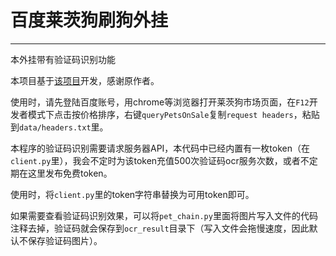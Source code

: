 # 百度莱茨狗刷狗外挂

---

本外挂带有验证码识别功能

本项目基于[该项目](https://github.com/yanwii/pet-chain)开发，感谢原作者。

使用时，请先登陆百度账号，用chrome等浏览器打开莱茨狗市场页面，在`F12`开发者模式下点击按价格排序，右键`queryPetsOnSale`复制`request headers`，粘贴到`data/headers.txt`里。

本程序的验证码识别需要请求服务器API，本代码中已经内置有一枚token（在`client.py`里），我会不定时为该token充值500次验证码ocr服务次数，或者不定期在这里发布免费token。

使用时，将`client.py`里的token字符串替换为可用token即可。

如果需要查看验证码识别效果，可以将`pet_chain.py`里面将图片写入文件的代码注释去掉，验证码就会保存到`ocr_result`目录下（写入文件会拖慢速度，因此默认不保存验证码图片）。
